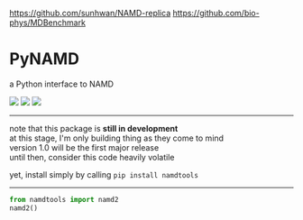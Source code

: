 https://github.com/sunhwan/NAMD-replica
https://github.com/bio-phys/MDBenchmark



PyNAMD
======
a Python interface to NAMD

<!--*master:*-->
<span style="white-space: nowrap;">
    <a href="https://travis-ci.com/github/LockhartLab/simlib"><img src="https://img.shields.io/pypi/v/namdtools" /></a>
    <a href="https://travis-ci.com/github/LockhartLab/simlib"><img src="https://img.shields.io/travis/com/lockhartlab/namdtools/master" /></a>
    <a href="https://codecov.io/gh/LockhartLab/simlib"><img src="https://img.shields.io/codecov/c/github/lockhartlab/namdtools/master" /></a>
</span>

<hr>

note that this package is **still in development**  
at this stage, I'm only building thing as they come to mind  
version 1.0 will be the first major release  
until then, consider this code heavily volatile

yet, install simply by calling ```pip install namdtools```

<hr>

```python
from namdtools import namd2
namd2()
```
